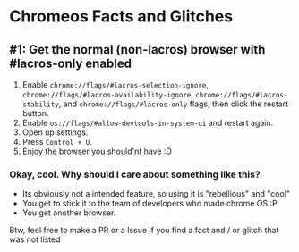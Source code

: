 # **Chromeos Facts and Glitches**
## #1: Get the normal (non-lacros) browser with #lacros-only enabled
1. Enable `chrome://flags/#lacros-selection-ignore`, `chrome://flags/#lacros-availability-ignore`, `chrome://flags/#lacros-stability`, and `chrome://flags/#lacros-only` flags, then click the restart button.
2. Enable `os://flags/#allow-devtools-in-system-ui` and restart again.
3. Open up settings.
4. Press `Control + U`.
5. Enjoy the browser you should'nt have :D

### Okay, cool. Why should I care about something like this?
- Its obviously not a intended feature, so using it is "rebellious" and "cool"
- You get to stick it to the team of developers who made chrome OS :P
- You get another browser.



Btw, feel free to make a PR or a Issue if you find a fact and / or glitch that was not listed
